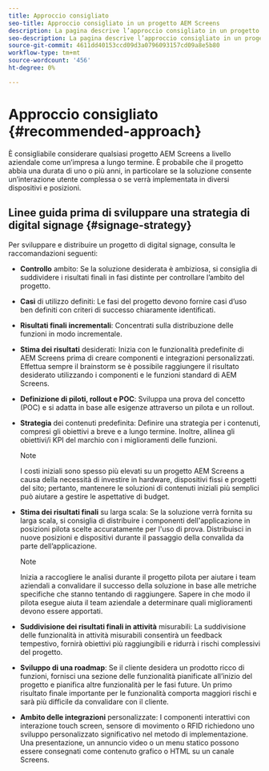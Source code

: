 ```yaml
---
title: Approccio consigliato
seo-title: Approccio consigliato in un progetto AEM Screens
description: La pagina descrive l’approccio consigliato in un progetto AEM Screens
seo-description: La pagina descrive l’approccio consigliato in un progetto AEM Screens
source-git-commit: 4611dd40153ccd09d3a0796093157cd09a8e5b80
workflow-type: tm+mt
source-wordcount: '456'
ht-degree: 0%

---
```



# Approccio consigliato {#recommended-approach}

È consigliabile considerare qualsiasi progetto AEM Screens a livello aziendale come un’impresa a lungo termine. È probabile che il progetto abbia una durata di uno o più anni, in particolare se la soluzione consente un’interazione utente complessa o se verrà implementata in diversi dispositivi e posizioni.

## Linee guida prima di sviluppare una strategia di digital signage {#signage-strategy}

Per sviluppare e distribuire un progetto di digital signage, consulta le raccomandazioni seguenti:

* **Controllo** ambito: Se la soluzione desiderata è ambiziosa, si consiglia di suddividere i risultati finali in fasi distinte per controllare l’ambito del progetto.

* **Casi** di utilizzo definiti: Le fasi del progetto devono fornire casi d’uso ben definiti con criteri di successo chiaramente identificati.

* **Risultati finali incrementali**: Concentrati sulla distribuzione delle funzioni in modo incrementale.

* **Stima dei risultati** desiderati: Inizia con le funzionalità predefinite di AEM Screens prima di creare componenti e integrazioni personalizzati. Effettua sempre il brainstorm se è possibile raggiungere il risultato desiderato utilizzando i componenti e le funzioni standard di AEM Screens.

* **Definizione di piloti, rollout e POC**: Sviluppa una prova del concetto (POC) e si adatta in base alle esigenze attraverso un pilota e un rollout.

* **Strategia** dei contenuti predefinita: Definire una strategia per i contenuti, compresi gli obiettivi a breve e a lungo termine. Inoltre, allinea gli obiettivi/i KPI del marchio con i miglioramenti delle funzioni.

   >[!NOTE]
   >
   > I costi iniziali sono spesso più elevati su un progetto AEM Screens a causa della necessità di investire in hardware, dispositivi fissi e progetti del sito; pertanto, mantenere le soluzioni di contenuti iniziali più semplici può aiutare a gestire le aspettative di budget.

* **Stima dei risultati finali** su larga scala: Se la soluzione verrà fornita su larga scala, si consiglia di distribuire i componenti dell&#39;applicazione in posizioni pilota scelte accuratamente per l&#39;uso di prova. Distribuisci in nuove posizioni e dispositivi durante il passaggio della convalida da parte dell’applicazione.

   >[!NOTE]
   >
   > Inizia a raccogliere le analisi durante il progetto pilota per aiutare i team aziendali a convalidare il successo della soluzione in base alle metriche specifiche che stanno tentando di raggiungere. Sapere in che modo il pilota esegue aiuta il team aziendale a determinare quali miglioramenti devono essere apportati.

* **Suddivisione dei risultati finali in attività** misurabili: La suddivisione delle funzionalità in attività misurabili consentirà un feedback tempestivo, fornirà obiettivi più raggiungibili e ridurrà i rischi complessivi del progetto.

* **Sviluppo di una roadmap**: Se il cliente desidera un prodotto ricco di funzioni, fornisci una sezione delle funzionalità pianificate all’inizio del progetto e pianifica altre funzionalità per le fasi future. Un primo risultato finale importante per le funzionalità comporta maggiori rischi e sarà più difficile da convalidare con il cliente.

* **Ambito delle integrazioni** personalizzate: I componenti interattivi con interazione touch screen, sensore di movimento o RFID richiedono uno sviluppo personalizzato significativo nel metodo di implementazione. Una presentazione, un annuncio video o un menu statico possono essere consegnati come contenuto grafico o HTML su un canale Screens.

